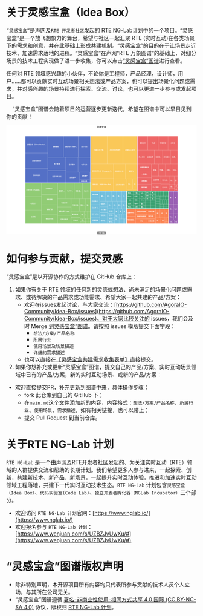 
# **关于灵感宝盒（Idea Box）**

`“灵感宝盒”`是[声网](https://agora.io/)及`RTE 开发者社区`发起的 [RTE NG-Lab](https://www.nglab.io)计划中的一个项目。“灵感宝盒”是一个放飞想象力的舞台，希望与社区一起汇聚 RTE (实时互动)在各类场景下的需求和创意，并在此基础上形成共建机制。“灵感宝盒”的目的在于让场景走近技术、加速需求落地的进程。“灵感宝盒”在声网“RTE 万象图谱”的基础上，对细分场景的技术工程实现做了进一步收集，你可以点击[“灵感宝盒”图谱](https://www.nglab.io/ideas)进行查看。

任何对 RTE 领域感兴趣的小伙伴，不论你是工程师，产品经理，设计师，用户……都可以贡献实时互动场景相关想法或产品方案，也可以提出场景化问题或需求，并对感兴趣的场景持续进行探索、交流、讨论，也可以更进一步参与或发起项目。

    “灵感宝盒”图谱会随着项目的运营逐步更新迭代，希望在图谱中可以早日见到你的贡献！

![灵感宝盒](/data/idea-box-img.png)

# **如何参与贡献，提交灵感**

“灵感宝盒”是以开源协作的方式维护在 GitHub 仓库上：

1. 如果你有关于 RTE 领域的任何新的灵感或想法、尚未满足的场景化问题或需求、或待解决的产品需求或功能需求、希望大家一起共建的产品/方案：
    * 欢迎在issues发起讨论，与大家交流：[https://github.com/AgoraIO-Community/Idea-Box/issues](https://github.com/AgoraIO-Community/Idea-Box/issues)。对于大家比较关注的 issues，我们会及时 Merge 到[灵感宝盒”图谱](https://www.nglab.io/ideas)。请按照 issues 模版提交下面字段：
        - `想法/方案/产品名称`
        - `所属行业`
        - `使用场景及场景描述`
        - `详细的需求描述`
    * 也可以直接在[【灵感宝盒共建需求收集表单】](https://www.wenjuan.com/s/mM7BNrk)直接提交。
2. 如果你想补充或更新“灵感宝盒”图谱，提交自己的产品/方案、实时互动场景领域中已有的产品/方案，新的实时互动场景、或新的产品/方案：
* 欢迎直接提交PR，补充更新到图谱中来，具体操作步骤：
    * fork 此仓库到自己的 GitHub 下；
    * 在[`main.md`这个文件](https://github.com/AgoraIO-Community/Idea-Box/blob/main/data/r.json)添加新的内容，内容格式：`想法/方案/产品名称`、`所属行业`、`使用场景`、`需求描述`，如有相关链接，也可以带上；
    * 提交 Pull Request 到当前仓库。

# **关于RTE NG-Lab 计划**

`RTE NG-Lab` 是一个由声网及RTE开发者社区发起的、为关注实时互动（RTE）领域的人群提供交流和帮助的长期计划。我们希望更多人参与进来，一起探索、创新，共建新技术、新产品、新场景，一起提升实时互动体验，推进和加速实时互动领域工程落地，共建下一代实时互动技术生态。`RTE NG-Lab` 计划包含`灵感宝盒（Idea Box）`、`代码实验室(Code Lab)`、`独立开发者孵化器（NGLab Incubator）`三个部分。

* 欢迎访问 `RTE NG-Lab 计划`官网：[https://www.nglab.io/](https://www.nglab.io/)
* 欢迎报名参与 `RTE NG-Lab 计划`：[https://www.wenjuan.com/s/UZBZJvUwXu/#](https://www.wenjuan.com/s/UZBZJvUwXu/#)


# “灵感宝盒”图谱**版权声明**

* 除非特别声明，本开源项目所有内容均只代表所参与贡献的技术人员个人立场，与其所在公司无关。
* “灵感宝盒”图谱遵循 [署名-非商业性使用-相同方式共享 4.0 国际 (CC BY-NC-SA 4.0)](https://creativecommons.org/licenses/by-nc-sa/4.0/deed.zh) 协议，版权归 [RTE NG-Lab 计划](https://www.nglab.io)。